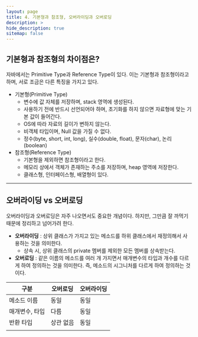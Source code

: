 ```yaml
---
layout: page
title: 4. 기본형과 참조형, 오버라이딩과 오버로딩
description: >
hide_description: true
sitemap: false
---
```


## 기본형과 참조형의 차이점은?

자바에서는 Primitive Type과 Reference Type이 있다. 이는 기본형과 참조형이라고 하며, 서로 조금은 다른 특징을 가지고 있다.



- 기본형(Primitive Type)
    - 변수에 값 자체를 저장하며, stack 영역에 생성된다.
    - 사용하기 전에 반드시 선언되어야 하며, 초기화를 하지 않으면 자료형에 맞는 기본 값이 들어간다.
    - OS에 따라 자료의 길이가 변하지 않는다.
    - 비객체 타입이며, Null 값을 가질 수 없다.
    - 정수(byte, short, int, long), 실수(double, float), 문자(char), 논리(boolean)
- 참조형(Reference Type)
    - 기본형을 제외하면 참조형이라고 한다.
    - 메모리 상에서 객체가 존재하는 주소를 저장하며, heap 영역에 저장한다.
    - 클래스형, 인터페이스형, 배열형이 있다. 

---


## 오버라이딩 vs 오버로딩

오버라이딩과 오버로딩은 자주 나오면서도 중요한 개념이다. 하지만, 그만큼 잘 까먹기 때문에 정리하고 넘어가려 한다.



- **오버라이딩** : 상위 클래스가 가지고 있는 메소드를 하위 클래스에서 재정의해서 사용하는 것을 의미한다.
    - 상속 시, 상위 클래스의 private 멤버를 제외한 모든 멤버를 상속받는다.
- **오버로딩** : 같은 이름의 메소드를 여러 개 가지면서 매개변수의 타입과 개수를 다르게 하여 정의하는 것을 의미한다. 즉, 메소드의 시그니처를 다르게 하여 정의하는 것이다.



| 구분           | 오버로딩  | 오버라이딩 |
| -------------- | --------- | ---------- |
| 메소드 이름    | 동일      | 동일       |
| 매개변수, 타입 | 다름      | 동일       |
| 반환 타입      | 상관 없음 | 동일       |
|                |           |            |
